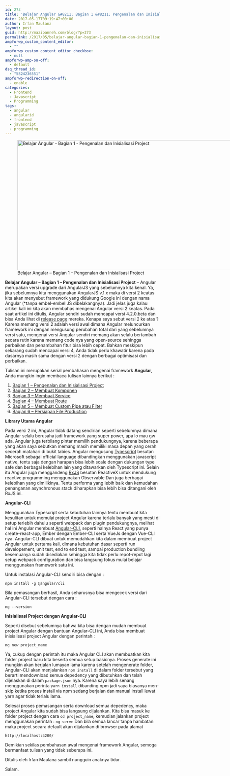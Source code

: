 ```yaml
---
id: 273
title: 'Belajar Angular &#8211; Bagian 1 &#8211; Pengenalan dan Inisialisasi Project'
date: 2017-05-17T09:19:47+00:00
author: Irfan Maulana
layout: post
guid: http://mazipanneh.com/blog/?p=273
permalink: /2017/05/belajar-angular-bagian-1-pengenalan-dan-inisialisasi-project/
ampforwp_custom_content_editor:
  - ""
ampforwp_custom_content_editor_checkbox:
  - null
ampforwp-amp-on-off:
  - default
dsq_thread_id:
  - "5824236551"
ampforwp-redirection-on-off:
  - enable
categories:
  - Frontend
  - Javascript
  - Programming
tags:
  - angular
  - angularid
  - frontend
  - javascript
  - programming
---
```

<figure style="width: 750px" class="wp-caption aligncenter"><img src="https://mazipan.github.io/wp-contents/images/belajar-angular-bagian-1-mazipanneh.jpg" alt="Belajar Angular - Bagian 1 - Pengenalan dan Inisialisasi Project" width="750" height="422" /><figcaption class="wp-caption-text">Belajar Angular &#8211; Bagian 1 &#8211; Pengenalan dan Inisialisasi Project</figcaption></figure> 

**Belajar Angular &#8211; Bagian 1 &#8211; Pengenalan dan Inisialisasi Project** &#8211; Angular merupakan versi upgrade dari AngularJS yang sebelumnya kita kenal. Ya, jika sebelumnya kita menggunakan AngularJS v.1.x maka di versi 2 keatas kita akan menyebut framework yang didukung Google ini dengan nama Angular (*tanpa embel-embel JS dibelakangnya). Jadi jelas juga kalau artikel kali ini kita akan membahas mengenai Angular versi 2 keatas. Pada saat artikel ini ditulis, Angular sendiri sudah mencapai versi 4.2.0.beta dan bisa Anda lihat di <a href="https://github.com/angular/angular/releases" target="_blank" rel="noopener noreferrer">release page</a> mereka. Kenapa saya sebut versi 2 ke atas ? Karena memang versi 2 adalah versi awal dimana Angular meluncurkan framework ini dengan mengusung perubahan total dari yang sebelumnya versi satu, mengenai versi Angular sendiri memang akan selalu bertambah secara rutin karena memang code nya yang open-source sehingga perbaikan dan penambahan fitur bisa lebih cepat. Bahkan meskipun sekarang sudah mencapai versi 4, Anda tidak perlu khawatir karena pada dasarnya masih sama dengan versi 2 dengan berbagai optimisasi dan perbaikan.

Tulisan ini merupakan serial pembahasan mengenai framework **Angular**, Anda mungkin ingin membaca tulisan lainnya berikut :

  1. <a href="https://mazipanneh.com/blog/2017/05/belajar-angular-bagian-1-pengenalan-dan-inisialisasi-project/" target="_blank" rel="noopener noreferrer" title="belajar-angular-bagian-1-pengenalan-dan-inisialisasi-project">Bagian 1 &#8211; Pengenalan dan Inisialisasi Project</a> 
  2. <a href="http://mazipanneh.com/blog/2017/05/belajar-angular-bagian-2-membuat-komponen/" target="_blank" rel="noopener noreferrer" title="belajar-angular-bagian-2-membuat-komponen">Bagian 2 &#8211; Membuat Komponen</a> 
  3. <a href="https://mazipanneh.com/blog/2017/05/belajar-angular-bagian-3-membuat-service/" target="_blank" rel="noopener noreferrer" title="belajar-angular-bagian-3-membuat-service">Bagian 3 &#8211; Membuat Service</a> 
  4. <a href="http://mazipanneh.com/blog/2017/06/belajar-angular-bagian-4-membuat-route/" title="belajar-angular-bagian-4-membuat-route" target="_blank" rel="noopener noreferrer">Bagian 4 &#8211; Membuat Route</a> 
  5. <a href="http://mazipanneh.com/blog/2017/06/belajar-angular-bagian-5-membuat-custom-pipe-atau-filter/" title="belajar-angular-bagian-5-membuat-custom-pipe-atau-filter" target="_blank" rel="noopener noreferrer">Bagian 5 &#8211; Membuat Custom Pipe atau Filter</a> 
  6. <a href="http://mazipanneh.com/blog/2017/07/belajar-angular-bagian-6-persiapan-file-production/" title="belajar-angular-bagian-6-persiapan-file-production" target="_blank" rel="noopener noreferrer">Bagian 6 &#8211; Persiapan File Production</a> 

**Library Utama Angular**

Pada versi 2 ini, Angular tidak datang sendirian seperti sebelumnya dimana Angular selalu berusaha jadi framework yang super power, apa lo mau gw ada. Angular juga terbilang pintar memilih pendukungnya, karena beberapa yang akan saya sebutkan memang masih memiliki masa depan yang cerah secerah matahari di bukit tabies. Angular mengusung <a href="https://www.typescriptlang.org" target="_blank" rel="noopener noreferrer">Typescript</a> besutan Microsoft sebagai official language dibandingkan menggunakan javascript native, tentu saja dengan harapan bisa lebih scale dengan dukungan type safe dan berbagai kelebihan lain yang ditawarkan oleh Typescript ini. Selain itu Angular juga menggandeng <a href="http://reactivex.io/rxjs/" target="_blank" rel="noopener noreferrer">RxJS</a> besutan ReactiveX untuk mendukung reactive programming menggunakan Observable Dan juga berbagai kelebihan yang dimilikinya. Tentu performa yang lebih baik dan kemudahan penanganan asynchronous stack diharapkan bisa lebih bisa ditangani oleh RxJS ini.

**Angular-CLI**

Menggunakan Typescript serta kebutuhan lainnya tentu membuat kita kesulitan untuk memulai project Angular karena terlalu banyak yang mesti di setup terlebih dahulu seperti webpack dan plugin pendukungnya, melihat hal ini Angular membuat <a href="https://github.com/angular/angular-cli" target="_blank" rel="noopener noreferrer">Angular-CLI</a>, seperti halnya React yang punya create-react-app, Ember dengan Ember-CLI serta VueJs dengan Vue-CLI nya. Angular-CLI dibuat untuk memudahkan kita dalam membuat project Angular untuk pertama kali, dimana kebutuhan dasar seperti run developement, unit test, end to end test, sampai production bundling kesemuanya sudah disediakan sehingga kita tidak perlu repot-repot lagi setup webpack configuration dan bisa langsung fokus mulai belajar menggunakan framework satu ini. 
   
Untuk instalasi Angular-CLI sendiri bisa dengan :

    npm install -g @angular/cli

Bila pemasangan berhasil, Anda seharusnya bisa mengecek versi dari Angular-CLI tersebut dengan cara :

    ng --version

**Inisialisasi Project dengan Angular-CLI**

Seperti disebut sebelumnya bahwa kita bisa dengan mudah membuat project Angular dengan bantuan Angular-CLI ini, Anda bisa membuat inisialisasi project Angular dengan perintah :

    ng new project_name

Ya, cukup dengan perintah itu maka Angular CLI akan membuatkan kita folder project baru kita beserta semua setup basicnya. Proses generate ini mungkin akan berjalan lumayan lama karena setelah mengenerate folder, Angular-CLI akan menjalankan `npm install` di dalam folder tersebut yang berarti mendownload semua depedency yang dibutuhkan dan telah dijelaskan di dalam `package.json` nya. Karena saya lebih senang menggunakan perinta `yarn install` dibanding npm jadi saya biasanya men-skip ketika proses install via npm sedang berjalan dan manual install lewat yarn agar tidak terlalu lama. 
   
Selesai proses pemasangan serta download semua depedency, maka project Angular kita sudah bisa langsung dijalankan. Kita bisa masuk ke folder project dengan cara `cd project_name`, kemudian jalankan project menggunakan perintah : `ng serve` Dan bila semua lancar tanpa hambatan maka project secara default akan dijalankan di browser pada alamat 
   
`http://localhost:4200/`

Demikian sekilas pembahasan awal mengenai framework Angular, semoga bermanfaat tulisan yang tidak seberapa ini. 
   
Ditulis oleh Irfan Maulana sambil nungguin anaknya tidur. 
   
Salam.